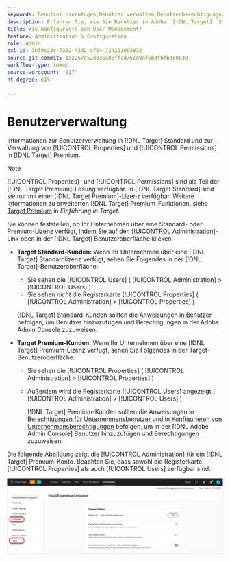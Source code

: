 ```yaml
---
keywords: Benutzer hinzufügen;Benutzer verwalten;Benutzerberechtigungen
description: Erfahren Sie, wie Sie Benutzer in Adobe  [!DNL Target]  Standard und Unternehmenseigenschaften -berechtigungen in Adobe  [!DNL Target]  Premium verwalten.
title: Wie konfiguriere ich User Management?
feature: Administration & Configuration
role: Admin
exl-id: 3bf0c23c-7382-43d2-af54-734221063872
source-git-commit: 152257a52d836a88ffcd76cd9af5b3fbfbdc0839
workflow-type: tm+mt
source-wordcount: '217'
ht-degree: 61%

---
```


# Benutzerverwaltung

Informationen zur Benutzerverwaltung in [!DNL Target] Standard und zur Verwaltung von [!UICONTROL Properties] und [!UICONTROL Permissions] in [!DNL Target] Premium.

>[!NOTE]
>
>[!UICONTROL Properties]- und [!UICONTROL Permissions] sind als Teil der [!DNL Target Premium]-Lösung verfügbar. In [!DNL Target Standard] sind sie nur mit einer [!DNL Target Premium]-Lizenz verfügbar. Weitere Informationen zu erweiterten [!DNL Target] Premium-Funktionen, siehe [Target Premium](/help/main/c-intro/intro.md#premium) in *Einführung in Target*.

Sie können feststellen, ob Ihr Unternehmen über eine Standard- oder Premium-Lizenz verfügt, indem Sie auf den [!UICONTROL Administration]-Link oben in der [!DNL Target] Benutzeroberfläche klicken.

* **Target Standard-Kunden:** Wenn Ihr Unternehmen über eine [!DNL Target] Standardlizenz verfügt, sehen Sie Folgendes in der [!DNL Target]-Benutzeroberfläche:

   * Sie sehen die [!UICONTROL Users] ( [!UICONTROL Administration] > [!UICONTROL Users] )
   * Sie sehen *nicht* die Registerkarte [!UICONTROL Properties] ( [!UICONTROL Administration] > [!UICONTROL Properties] )

  [!DNL Target] Standard-Kunden sollten die Anweisungen in [Benutzer](/help/main/administrating-target/c-user-management/c-user-management/user-management.md) befolgen, um Benutzer hinzuzufügen und Berechtigungen in der Adobe Admin Console zuzuweisen.

* **Target Premium-Kunden:** Wenn Ihr Unternehmen über eine [!DNL Target] Premium-Lizenz verfügt, sehen Sie Folgendes in der Target-Benutzeroberfläche:

   * Sie sehen die [!UICONTROL Properties] ( [!UICONTROL Administration] > [!UICONTROL Properties] )
   * Außerdem wird die Registerkarte [!UICONTROL Users] angezeigt ( [!UICONTROL Administration] > [!UICONTROL Users] )

     [!DNL Target] Premium-Kunden sollten die Anweisungen in [Berechtigungen für Unternehmensbenutzer](/help/main/administrating-target/c-user-management/property-channel/property-channel.md#concept_E396B16FA2024ADBA27BC056138F9838) und in [Konfigurieren von Unternehmensberechtigungen](/help/main/administrating-target/c-user-management/property-channel/properties-overview.md#concept_22F2855DBF0D4754B9460F5D68749C71) befolgen, um in der [!DNL Adobe Admin Console] Benutzer hinzuzufügen und Berechtigungen zuzuweisen.

Die folgende Abbildung zeigt die [!UICONTROL Administration] für ein [!DNL Target] Premium-Konto. Beachten Sie, dass sowohl die Registerkarte [!UICONTROL Properties] als auch [!UICONTROL Users] verfügbar sind:

![Registerkarte Administration](/help/main/administrating-target/assets/premium.png)
